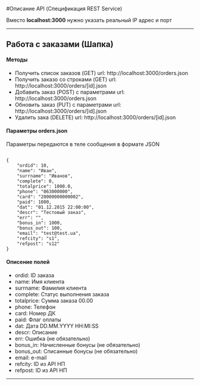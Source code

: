 #Описание API (Спецификация REST Service)

<p>Вместо <b>localhost:3000</b> нужно указать реальный IP адрес и порт </p>
<hr>
<h2>Работа с заказами (Шапка)</h2>

<h4>Методы</h4>
<ul> 
<li> Получить список заказов (GET) url: http://localhost:3000/orders.json </li>
<li> Получить  заказо со строками (GET) url: http://localhost:3000/orders/[id].json </li>
<li> Добавить заказ (POST) с параметрами url: http://localhost:3000/orders.json </li>
<li> Обновить заказ (PUT) с параметрами url: http://localhost:3000/orders/[id].json </li>
<li> Удалить зака (DELETE)  url: http://localhost:3000/orders/[id].json 
</ul>
 
<h4>Параметры orders.json</h4>
<p>Параметры передаются в теле сообщения в формате JSON </p>
<code>
{
	"ordid": 10,
	"name": "Иван",
	"surrname": "Иванов",
	"complete": 0,
	"totalprice": 1000.0,
	"phone": "063000000",
	"card": "20000000000002",
	"paid": 1000,
	"dat": "01.12.2015 22:00:00",
	"descr": "Тестовый заказ",
	"err": "",
	"bonus_in": 1000,
	"bonus_out": 100,
	"email": "test@test.ua",
	"refcity": "s1",
	"refpost": "s12"
}
</code>

<h4>Описение полей</h4>
<ul>
	<li>ordid: ID заказа</li>
	<li>name: Имя клиента</li>
	<li>surrname: Фамилия клиента</li>
	<li>complete: Статус выполнения заказа</li>
	<li>totalprice: Сумма заказа 00.00</li>
	<li>phone: Телефон</li>
	<li>card: Номер ДК</li>
	<li>paid: Флаг оплаты</li>
	<li>dat: Дата DD.MM.YYYY HH:MI:SS</li>
	<li>descr: Описание</li>
	<li>err: Ошибка (не обязательно)</li>
	<li>bonus_in: Начисленные бонусы (не обязательно) </li>
	<li>bonus_out: Списанные бонусы (не обязательно)</li>
	<li>email: e-mail</li>
	<li>refcity: ID из API НП</li>
	<li>refpost: ID из API НП</li>	
</ul>

<hr>
